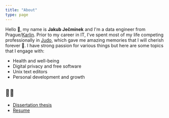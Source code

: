 ```yaml
---
title: "About"
type: page
---
```


Hello :wave:, my name is **Jakub Ječmínek** and I'm a data engineer from Prague/[Karlin](https://en.wikipedia.org/wiki/Karlín). Prior to my career in IT, I've spent most of my life competing professionally in [Judo](/posts/my-judo-stats), which gave me amazing memories that I will cherish forever :sparkling_heart:. I have strong passion for various things but here are some topics that I engage with:
 - Health and well-being
 - Digital privacy and free software
 - Unix text editors
 - Personal development and growth

## :man_technologist:
 - [Dissertation thesis](/assets/jecminek-jakub-disertace-final.pdf)
 - [Resume](/assets/cv_new.pdf)
